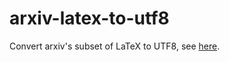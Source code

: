 # arxiv-latex-to-utf8

Convert arxiv's subset of LaTeX to UTF8, see [here](https://arxiv.org/help/prep).
